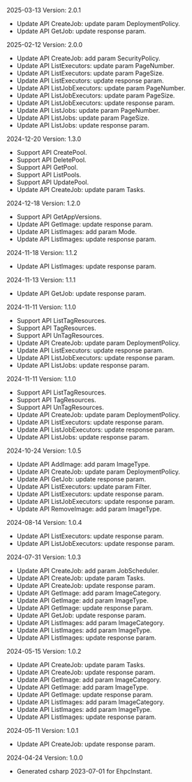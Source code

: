 2025-03-13 Version: 2.0.1
- Update API CreateJob: update param DeploymentPolicy.
- Update API GetJob: update response param.


2025-02-12 Version: 2.0.0
- Update API CreateJob: add param SecurityPolicy.
- Update API ListExecutors: update param PageNumber.
- Update API ListExecutors: update param PageSize.
- Update API ListExecutors: update response param.
- Update API ListJobExecutors: update param PageNumber.
- Update API ListJobExecutors: update param PageSize.
- Update API ListJobExecutors: update response param.
- Update API ListJobs: update param PageNumber.
- Update API ListJobs: update param PageSize.
- Update API ListJobs: update response param.


2024-12-20 Version: 1.3.0
- Support API CreatePool.
- Support API DeletePool.
- Support API GetPool.
- Support API ListPools.
- Support API UpdatePool.
- Update API CreateJob: update param Tasks.


2024-12-18 Version: 1.2.0
- Support API GetAppVersions.
- Update API GetImage: update response param.
- Update API ListImages: add param Mode.
- Update API ListImages: update response param.


2024-11-18 Version: 1.1.2
- Update API ListImages: update response param.


2024-11-13 Version: 1.1.1
- Update API GetJob: update response param.


2024-11-11 Version: 1.1.0
- Support API ListTagResources.
- Support API TagResources.
- Support API UnTagResources.
- Update API CreateJob: update param DeploymentPolicy.
- Update API ListExecutors: update response param.
- Update API ListJobExecutors: update response param.
- Update API ListJobs: update response param.


2024-11-11 Version: 1.1.0
- Support API ListTagResources.
- Support API TagResources.
- Support API UnTagResources.
- Update API CreateJob: update param DeploymentPolicy.
- Update API ListExecutors: update response param.
- Update API ListJobExecutors: update response param.
- Update API ListJobs: update response param.


2024-10-24 Version: 1.0.5
- Update API AddImage: add param ImageType.
- Update API CreateJob: update param DeploymentPolicy.
- Update API GetJob: update response param.
- Update API ListExecutors: update param Filter.
- Update API ListExecutors: update response param.
- Update API ListJobExecutors: update response param.
- Update API RemoveImage: add param ImageType.


2024-08-14 Version: 1.0.4
- Update API ListExecutors: update response param.
- Update API ListJobExecutors: update response param.


2024-07-31 Version: 1.0.3
- Update API CreateJob: add param JobScheduler.
- Update API CreateJob: update param Tasks.
- Update API CreateJob: update response param.
- Update API GetImage: add param ImageCategory.
- Update API GetImage: add param ImageType.
- Update API GetImage: update response param.
- Update API GetJob: update response param.
- Update API ListImages: add param ImageCategory.
- Update API ListImages: add param ImageType.
- Update API ListImages: update response param.


2024-05-15 Version: 1.0.2
- Update API CreateJob: update param Tasks.
- Update API CreateJob: update response param.
- Update API GetImage: add param ImageCategory.
- Update API GetImage: add param ImageType.
- Update API GetImage: update response param.
- Update API ListImages: add param ImageCategory.
- Update API ListImages: add param ImageType.
- Update API ListImages: update response param.


2024-05-11 Version: 1.0.1
- Update API CreateJob: update response param.


2024-04-24 Version: 1.0.0
- Generated csharp 2023-07-01 for EhpcInstant.

